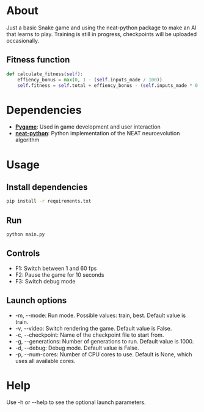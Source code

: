# About
Just a basic Snake game and using the neat-python package to make an AI that learns to play.
Training is still in progress, checkpoints will be uploaded occasionally.

## Fitness function

```python
def calculate_fitness(self):
    effiency_bonus = max(0, 1 - (self.inputs_made / 100))
    self.fitness = self.total + effiency_bonus - (self.inputs_made * 0.1)
```

# Dependencies
* **[Pygame](https://github.com/pygame/)**: Used in game development and user interaction
* **[neat-python](https://github.com/CodeReclaimers/neat-python)**: Python implementation of the NEAT neuroevolution algorithm

# Usage

## Install dependencies

```bash
pip install -r requirements.txt
```

## Run

```bash
python main.py
```

## Controls

- F1: Switch between 1 and 60 fps
- F2: Pause the game for 10 seconds
- F3: Switch debug mode

## Launch options

- -m, --mode: Run mode. Possible values: train, best. Default value is train.
- -v, --video: Switch rendering the game. Default value is False.
- -c, --checkpoint: Name of the checkpoint file to start from.
- -g, --generations: Number of generations to run. Default value is 1000.
- -d, --debug: Debug mode. Default value is False.
- -p, --num-cores: Number of CPU cores to use. Default is None, which uses all available cores.

# Help
Use -h or --help to see the optional launch parameters.